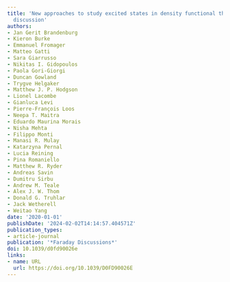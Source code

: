 ```yaml
---
title: 'New approaches to study excited states in density functional theory: general
  discussion'
authors:
- Jan Gerit Brandenburg
- Kieron Burke
- Emmanuel Fromager
- Matteo Gatti
- Sara Giarrusso
- Nikitas I. Gidopoulos
- Paola Gori-Giorgi
- Duncan Gowland
- Trygve Helgaker
- Matthew J. P. Hodgson
- Lionel Lacombe
- Gianluca Levi
- Pierre-François Loos
- Neepa T. Maitra
- Eduardo Maurina Morais
- Nisha Mehta
- Filippo Monti
- Manasi R. Mulay
- Katarzyna Pernal
- Lucia Reining
- Pina Romaniello
- Matthew R. Ryder
- Andreas Savin
- Dumitru Sirbu
- Andrew M. Teale
- Alex J. W. Thom
- Donald G. Truhlar
- Jack Wetherell
- Weitao Yang
date: '2020-01-01'
publishDate: '2024-02-02T14:14:57.404571Z'
publication_types:
- article-journal
publication: '*Faraday Discussions*'
doi: 10.1039/d0fd90026e
links:
- name: URL
  url: https://doi.org/10.1039/D0FD90026E
---
```

